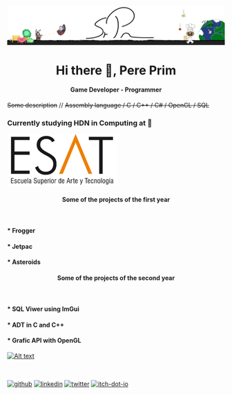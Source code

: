 ![Game Developer - Programmer](https://github.com/PrimCarol/PrimCarol/blob/main/Fondo_Perfil_2.png)

<h1 align="center"> Hi there 👋, Pere Prim </h1>
<h4 align="center"> Game Developer - Programmer </h4>


~~Some description~~ // 
~~Assembly language / C / C++ / C# / OpenGL / SQL~~


<h3> Currently studying HDN in Computing at 🔽 </h3>
<img src= "https://github.com/PrimCarol/PrimCarol/blob/main/ESAT_LOGO_0.png" width="256" />
<h4 align="center"> Some of the projects of the <b>first</b> year </h4>
<br/>

<h4> * Frogger </h4>

<h4> * Jetpac </h4>

<h4> * Asteroids </h4>

<h4 align="center"> Some of the projects of the <b>second</b> year </h4>
<br/>

<h4> * SQL Viwer using ImGui </h4>

<h4> * ADT in C and C++ </h4>

<h4> * Grafic API with OpenGL </h4>

[![Alt text](https://img.youtube.com/vi/7La8zAvZ9l4/0.jpg)](https://www.youtube.com/watch?v=7La8zAvZ9l4)

<br><br>
[<img src='https://cdn.jsdelivr.net/npm/simple-icons@3.0.1/icons/github.svg' alt='github' height='40'>](https://github.com/PrimCarol)  [<img src='https://cdn.jsdelivr.net/npm/simple-icons@3.0.1/icons/linkedin.svg' alt='linkedin' height='40'>](https://www.linkedin.com/in/pere-prim-b11957171//)  [<img src='https://cdn.jsdelivr.net/npm/simple-icons@3.0.1/icons/twitter.svg' alt='twitter' height='40'>](https://twitter.com/prm_sr)  [<img src='https://cdn.jsdelivr.net/npm/simple-icons@3.0.1/icons/itch-dot-io.svg' alt='itch-dot-io' height='40'>](https://srprm.itch.io/)  
